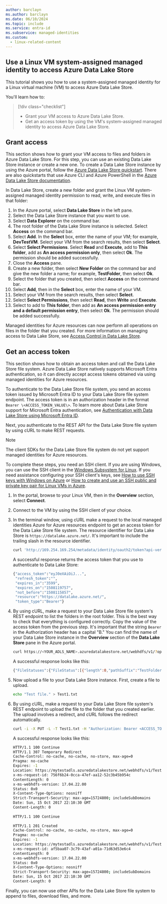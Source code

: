 ```yaml
---
author: barclayn
ms.author: barclayn
ms.date: 06/10/2024
ms.topic: include
ms.service: entra-id
ms.subservice: managed-identities
ms.custom:
  - linux-related-content
---
```


## Use a Linux VM system-assigned managed identity to access Azure Data Lake Store

This tutorial shows you how to use a system-assigned managed identity for a Linux virtual machine (VM) to access Azure Data Lake Store. 

You'll learn how to:

> [!div class="checklist"]
> * Grant your VM access to Azure Data Lake Store.
> * Get an access token by using the VM's system-assigned managed identity to access Azure Data Lake Store.

## Grant access

This section shows how to grant your VM access to files and folders in Azure Data Lake Store. For this step, you can use an existing Data Lake Store instance or create a new one. To create a Data Lake Store instance by using the Azure portal, follow the [Azure Data Lake Store quickstart](/azure/data-lake-store/data-lake-store-get-started-portal). There are also quickstarts that use Azure CLI and Azure PowerShell in the [Azure Data Lake Store documentation](/azure/data-lake-store/data-lake-store-overview).

In Data Lake Store, create a new folder and grant the Linux VM system-assigned managed identity permission to read, write, and execute files in that folder:

1. In the Azure portal, select **Data Lake Store** in the left pane.
1. Select the Data Lake Store instance that you want to use.
1. Select **Data Explorer** on the command bar.
1. The root folder of the Data Lake Store instance is selected. Select **Access** on the command bar.
1. Select **Add**.  In the **Select** box, enter the name of your VM; for example, **DevTestVM**. Select your VM from the search results, then select **Select**.
1. Select **Select Permissions**.  Select **Read** and **Execute**, add to **This folder**, add as **An access permission only**, then select **Ok**.  The permission should be added successfully.
1. Close the **Access** pane.
1. Create a new folder, then select **New Folder** on the command bar and give the new folder a name; for example, **TestFolder**, then select **Ok**.
1. Select the folder that you created, then select **Access** on the command bar.
1. Select **Add**, then in the **Select** box, enter the name of your VM. 
1. Select your VM from the search results, then select **Select**.
1. Select **Select Permissions**, then select **Read**, then **Write** and **Execute**. 
1. Select to add to **This folder**, then add as **An access permission entry and a default permission entry**, then select **Ok**.  The permission should be added successfully.

Managed identities for Azure resources can now perform all operations on files in the folder that you created. For more information on managing access to Data Lake Store, see [Access Control in Data Lake Store](/azure/data-lake-store/data-lake-store-access-control).

## Get an access token 

This section shows how to obtain an access token and call the Data Lake Store file system. Azure Data Lake Store natively supports Microsoft Entra authentication, so it can directly accept access tokens obtained via using managed identities for Azure resources. 

To authenticate to the Data Lake Store file system, you send an access token issued by Microsoft Entra ID to your Data Lake Store file system endpoint. The access token is in an authorization header in the format `Bearer \<ACCESS_TOKEN_VALUE\>`.  To learn more about Data Lake Store support for Microsoft Entra authentication, see [Authentication with Data Lake Store using Microsoft Entra ID](/azure/data-lake-store/data-lakes-store-authentication-using-azure-active-directory).

Next, you authenticate to the REST API for the Data Lake Store file system by using cURL to make REST requests.

> [!NOTE]
> The client SDKs for the Data Lake Store file system do not yet support managed identities for Azure resources.

To complete these steps, you need an SSH client. If you are using Windows, you can use the SSH client in the [Windows Subsystem for Linux](/windows/wsl/about). If you need assistance configuring your SSH client's keys, see [How to use SSH keys with Windows on Azure](/azure/virtual-machines/linux/ssh-from-windows) or [How to create and use an SSH public and private key pair for Linux VMs in Azure](/azure/virtual-machines/linux/mac-create-ssh-keys).

1. In the portal, browse to your Linux VM, then in the **Overview** section, select **Connect**.  
1. Connect to the VM by using the SSH client of your choice. 
1. In the terminal window, using cURL make a request to the local managed identities Azure for Azure resources endpoint to get an access token for the Data Lake Store file system. The resource identifier for Data Lake Store is `https://datalake.azure.net/`.  It's important to include the trailing slash in the resource identifier.
    
   ```bash
   curl 'http://169.254.169.254/metadata/identity/oauth2/token?api-version=2018-02-01&resource=https%3A%2F%2Fdatalake.azure.net%2F' -H Metadata:true   
   ```
    
   A successful response returns the access token that you use to authenticate to Data Lake Store:

   ```bash
   {"access_token":"eyJ0eXAiOiJ...",
    "refresh_token":"",
    "expires_in":"3599",
    "expires_on":"1508119757",
    "not_before":"1508115857",
    "resource":"https://datalake.azure.net/",
    "token_type":"Bearer"}
   ```

1. By using cURL, make a request to your Data Lake Store file system's REST endpoint to list the folders in the root folder. This is the best way to check that everything is configured correctly. Copy the value of the access token from the previous step. It's important that the string `Bearer` in the Authorization header has a capital "B." You can find the name of your Data Lake Store instance in the **Overview** section of the **Data Lake Store** pane in the Azure portal.

   ```bash
   curl https://<YOUR_ADLS_NAME>.azuredatalakestore.net/webhdfs/v1/?op=LISTSTATUS -H "Authorization: Bearer <ACCESS_TOKEN>"
   ```
    
   A successful response looks like this:

   ```bash
   {"FileStatuses":{"FileStatus":[{"length":0,"pathSuffix":"TestFolder","type":"DIRECTORY","blockSize":0,"accessTime":1507934941392,"modificationTime":1508105430590,"replication":0,"permission":"770","owner":"bd0e76d8-ad45-4fe1-8941-04a7bf27f071","group":"bd0e76d8-ad45-4fe1-8941-04a7bf27f071"}]}}
   ```

1. Now upload a file to your Data Lake Store instance. First, create a file to upload.

   ```bash
   echo "Test file." > Test1.txt
   ```

1. By using cURL, make a request to your Data Lake Store file system's REST endpoint to upload the file to the folder that you created earlier. The upload involves a redirect, and cURL follows the redirect automatically. 

   ```bash
   curl -i -X PUT -L -T Test1.txt -H "Authorization: Bearer <ACCESS_TOKEN>" 'https://<YOUR_ADLS_NAME>.azuredatalakestore.net/webhdfs/v1/<FOLDER_NAME>/Test1.txt?op=CREATE' 
   ```

    A successful response looks like this:

   ```bash
   HTTP/1.1 100 Continue
   HTTP/1.1 307 Temporary Redirect
   Cache-Control: no-cache, no-cache, no-store, max-age=0
   Pragma: no-cache
   Expires: -1
   Location: https://mytestadls.azuredatalakestore.net/webhdfs/v1/TestFolder/Test1.txt?op=CREATE&write=true
   x-ms-request-id: 756f6b24-0cca-47ef-aa12-52c3b45b954c
   ContentLength: 0
   x-ms-webhdfs-version: 17.04.22.00
   Status: 0x0
   X-Content-Type-Options: nosniff
   Strict-Transport-Security: max-age=15724800; includeSubDomains
   Date: Sun, 15 Oct 2017 22:10:30 GMT
   Content-Length: 0
       
   HTTP/1.1 100 Continue
       
   HTTP/1.1 201 Created
   Cache-Control: no-cache, no-cache, no-store, max-age=0
   Pragma: no-cache
   Expires: -1
   Location: https://mytestadls.azuredatalakestore.net/webhdfs/v1/TestFolder/Test1.txt?op=CREATE&write=true
   x-ms-request-id: af5baa07-3c79-43af-a01a-71d63d53e6c4
   ContentLength: 0
   x-ms-webhdfs-version: 17.04.22.00
   Status: 0x0
   X-Content-Type-Options: nosniff
   Strict-Transport-Security: max-age=15724800; includeSubDomains
   Date: Sun, 15 Oct 2017 22:10:30 GMT
   Content-Length: 0
   ```

Finally, you can now use other APIs for the Data Lake Store file system to append to files, download files, and more.
